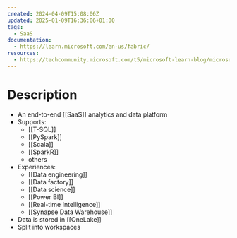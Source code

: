```yaml
---
created: 2024-04-09T15:08:06Z
updated: 2025-01-09T16:36:06+01:00
tags:
  - SaaS
documentation:
  - https://learn.microsoft.com/en-us/fabric/
resources:
  - https://techcommunity.microsoft.com/t5/microsoft-learn-blog/microsoft-fabric-a-must-learn-solution-for-informed-data/ba-p/4056253
---
```

# Description
- An end-to-end [[SaaS]] analytics and data platform
- Supports:
	- [[T-SQL]]
	- [[PySpark]]
	- [[Scala]]
	- [[SparkR]]
	- others
- Experiences:
	- [[Data engineering]]
	- [[Data factory]]
	- [[Data science]]
	- [[Power BI]]
	- [[Real-time Intelligence]]
	- [[Synapse Data Warehouse]]
- Data is stored in [[OneLake]]
- Split into workspaces